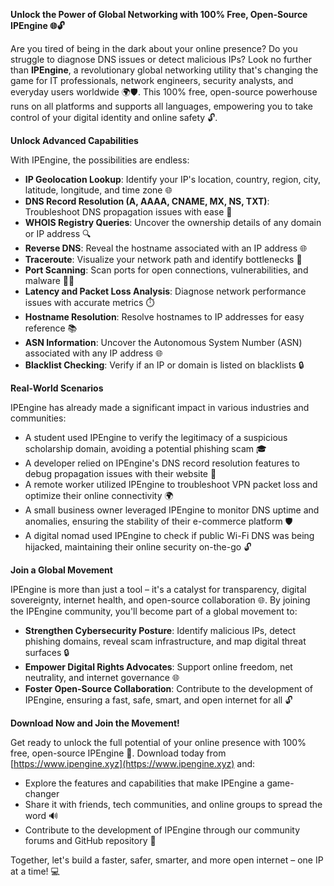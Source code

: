 **Unlock the Power of Global Networking with 100% Free, Open-Source IPEngine 🌐🔓**

Are you tired of being in the dark about your online presence? Do you struggle to diagnose DNS issues or detect malicious IPs? Look no further than **IPEngine**, a revolutionary global networking utility that's changing the game for IT professionals, network engineers, security analysts, and everyday users worldwide 🌍🛡️. This 100% free, open-source powerhouse runs on all platforms and supports all languages, empowering you to take control of your digital identity and online safety 🔓.

**Unlock Advanced Capabilities**

With IPEngine, the possibilities are endless:

* **IP Geolocation Lookup**: Identify your IP's location, country, region, city, latitude, longitude, and time zone 🌐
* **DNS Record Resolution (A, AAAA, CNAME, MX, NS, TXT)**: Troubleshoot DNS propagation issues with ease 📡
* **WHOIS Registry Queries**: Uncover the ownership details of any domain or IP address 🔍
* **Reverse DNS**: Reveal the hostname associated with an IP address 🌐
* **Traceroute**: Visualize your network path and identify bottlenecks 🚀
* **Port Scanning**: Scan ports for open connections, vulnerabilities, and malware 👮‍♂️
* **Latency and Packet Loss Analysis**: Diagnose network performance issues with accurate metrics ⏱️
* **Hostname Resolution**: Resolve hostnames to IP addresses for easy reference 📚
* **ASN Information**: Uncover the Autonomous System Number (ASN) associated with any IP address 🌐
* **Blacklist Checking**: Verify if an IP or domain is listed on blacklists 🔒

**Real-World Scenarios**

IPEngine has already made a significant impact in various industries and communities:

* A student used IPEngine to verify the legitimacy of a suspicious scholarship domain, avoiding a potential phishing scam 🎓
* A developer relied on IPEngine's DNS record resolution features to debug propagation issues with their website 🚀
* A remote worker utilized IPEngine to troubleshoot VPN packet loss and optimize their online connectivity 🌍
* A small business owner leveraged IPEngine to monitor DNS uptime and anomalies, ensuring the stability of their e-commerce platform 🛡️
* A digital nomad used IPEngine to check if public Wi-Fi DNS was being hijacked, maintaining their online security on-the-go 🔓

**Join a Global Movement**

IPEngine is more than just a tool – it's a catalyst for transparency, digital sovereignty, internet health, and open-source collaboration 🌐. By joining the IPEngine community, you'll become part of a global movement to:

* **Strengthen Cybersecurity Posture**: Identify malicious IPs, detect phishing domains, reveal scam infrastructure, and map digital threat surfaces 🔒
* **Empower Digital Rights Advocates**: Support online freedom, net neutrality, and internet governance 🌐
* **Foster Open-Source Collaboration**: Contribute to the development of IPEngine, ensuring a fast, safe, smart, and open internet for all 🔓

**Download Now and Join the Movement!**

Get ready to unlock the full potential of your online presence with 100% free, open-source IPEngine 🚀. Download today from [https://www.ipengine.xyz](https://www.ipengine.xyz) and:

* Explore the features and capabilities that make IPEngine a game-changer
* Share it with friends, tech communities, and online groups to spread the word 🔊
* Contribute to the development of IPEngine through our community forums and GitHub repository 🤝

Together, let's build a faster, safer, smarter, and more open internet – one IP at a time! 💻